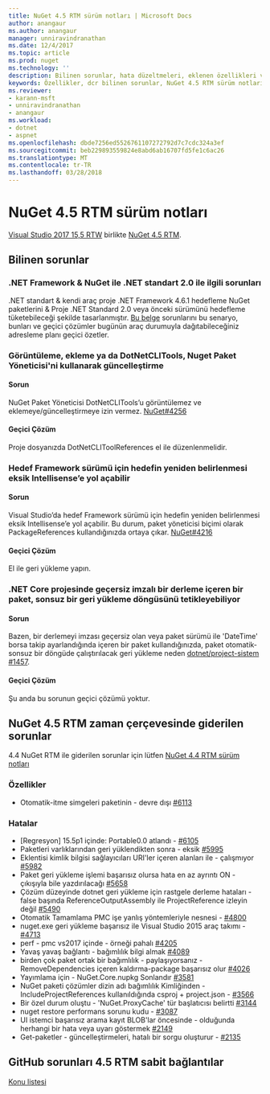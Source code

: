 ```yaml
---
title: NuGet 4.5 RTM sürüm notları | Microsoft Docs
author: anangaur
ms.author: anangaur
manager: unniravindranathan
ms.date: 12/4/2017
ms.topic: article
ms.prod: nuget
ms.technology: ''
description: Bilinen sorunlar, hata düzeltmeleri, eklenen özellikleri ve dcr dahil olmak üzere NuGet 4.5 RTM için sürüm notları.
keywords: Özellikler, dcr bilinen sorunlar, NuGet 4.5 RTM sürüm notları, hata düzeltmeleri eklendi
ms.reviewer:
- karann-msft
- unniravindranathan
- anangaur
ms.workload:
- dotnet
- aspnet
ms.openlocfilehash: dbde7256ed5526761107272792d7c7cdc324a3ef
ms.sourcegitcommit: beb229893559824e8abd6ab16707fd5fe1c6ac26
ms.translationtype: MT
ms.contentlocale: tr-TR
ms.lasthandoff: 03/28/2018
---
```

# <a name="nuget-45-rtm-release-notes"></a>NuGet 4.5 RTM sürüm notları

[Visual Studio 2017 15,5 RTW](https://www.visualstudio.com/news/releasenotes/vs2017-relnotes) birlikte [NuGet 4.5 RTM](https://dist.nuget.org/win-x86-commandline/v4.5.0/nuget.exe).

## <a name="known-issues"></a>Bilinen sorunlar

### <a name="issues-with-net-standard-20-with-net-framework--nuget"></a>.NET Framework & NuGet ile .NET standart 2.0 ile ilgili sorunları 

.NET standart & kendi araç proje .NET Framework 4.6.1 hedefleme NuGet paketlerini & Proje .NET Standard 2.0 veya önceki sürümünü hedefleme tüketebileceği şekilde tasarlanmıştır. [Bu belge](https://github.com/dotnet/standard/issues/481) sorunlarını bu senaryo, bunları ve geçici çözümler bugünün araç durumuyla dağıtabileceğiniz adresleme planı geçici özetler.

### <a name="you-are-unable-to-view-add-or-update-dotnetclitools-using-nuget-package-manager"></a>Görüntüleme, ekleme ya da DotNetCLITools, Nuget Paket Yöneticisi'ni kullanarak güncelleştirme

#### <a name="issue"></a>Sorun

NuGet Paket Yöneticisi DotNetCLITools’u görüntülemez ve eklemeye/güncelleştirmeye izin vermez. [NuGet#4256](https://github.com/NuGet/Home/issues/4256)

#### <a name="workaround"></a>Geçici Çözüm

Proje dosyanızda DotNetCLIToolReferences el ile düzenlenmelidir.

### <a name="retargeting-target-framework-version-may-lead-to-incomplete-intellisense"></a>Hedef Framework sürümü için hedefin yeniden belirlenmesi eksik Intellisense’e yol açabilir

#### <a name="issue"></a>Sorun

Visual Studio’da hedef Framework sürümü için hedefin yeniden belirlenmesi eksik Intellisense’e yol açabilir. Bu durum, paket yöneticisi biçimi olarak PackageReferences kullandığınızda ortaya çıkar. [NuGet#4216](https://github.com/NuGet/Home/issues/4216)

#### <a name="workaround"></a>Geçici Çözüm

El ile geri yükleme yapın.

### <a name="a-package-in-a-net-core-project-that-contains-an-assembly-with-an-invalid-signature-can-trigger-an-infinite-restore-loop"></a>.NET Core projesinde geçersiz imzalı bir derleme içeren bir paket, sonsuz bir geri yükleme döngüsünü tetikleyebiliyor

#### <a name="issue"></a>Sorun

Bazen, bir derlemeyi imzası geçersiz olan veya paket sürümü ile 'DateTime' borsa takip ayarlandığında içeren bir paket kullandığınızda, paket otomatik-sonsuz bir döngüde çalıştırılacak geri yükleme neden [dotnet/project-sistem #1457](https://github.com/dotnet/project-system/issues/1457).

#### <a name="workaround"></a>Geçici Çözüm

Şu anda bu sorunun geçici çözümü yoktur.

## <a name="issues-fixed-in-nuget-45-rtm-timeframe"></a>NuGet 4.5 RTM zaman çerçevesinde giderilen sorunlar

4.4 NuGet RTM ile giderilen sorunlar için lütfen [NuGet 4.4 RTM sürüm notları](../release-notes/nuget-4.4-RTM.md) 

### <a name="features"></a>Özellikler

- Otomatik-itme simgeleri paketinin - devre dışı [#6113](https://github.com/NuGet/Home/issues/6113)

### <a name="bugs"></a>Hatalar

- [Regresyon] 15.5p1 içinde: Portable0.0 atlandı - [#6105](https://github.com/NuGet/Home/issues/6105)
- Paketleri varlıklarından geri yüklendikten sonra - eksik [#5995](https://github.com/NuGet/Home/issues/5995)
- Eklentisi kimlik bilgisi sağlayıcıları URI'ler içeren alanları ile - çalışmıyor [#5982](https://github.com/NuGet/Home/issues/5982)
- Paket geri yükleme işlemi başarısız olursa hata en az ayrıntı ON - çıkışıyla bile yazdırılacağı [#5658](https://github.com/NuGet/Home/issues/5658)
- Çözüm düzeyinde dotnet geri yükleme için rastgele derleme hataları - false başında ReferenceOutputAssembly ile ProjectReference izleyin değil [#5490](https://github.com/NuGet/Home/issues/5490)
- Otomatik Tamamlama PMC işe yanlış yöntemleriyle nesnesi - [#4800](https://github.com/NuGet/Home/issues/4800)
- nuget.exe geri yükleme başarısız ile Visual Studio 2015 araç takımı - [#4713](https://github.com/NuGet/Home/issues/4713)
- perf - pmc vs2017 içinde - örneği pahalı [#4205](https://github.com/NuGet/Home/issues/4205)
- Yavaş yavaş bağlantı - bağımlılık bilgi almak [#4089](https://github.com/NuGet/Home/issues/4089)
- birden çok paket ortak bir bağımlılık - paylaşıyorsanız - RemoveDependencies içeren kaldırma-package başarısız olur [#4026](https://github.com/NuGet/Home/issues/4026)
- Yayımlama için - NuGet.Core.nupkg Sonlandır [#3581](https://github.com/NuGet/Home/issues/3581)
- NuGet paketi çözümler dizin adı bağımlılık Kimliğinden - IncludeProjectReferences kullanıldığında csproj + project.json - [#3566](https://github.com/NuGet/Home/issues/3566)
- Bir özel durum oluştu - 'NuGet.ProxyCache' tür başlatıcısı belirtti [#3144](https://github.com/NuGet/Home/issues/3144)
- nuget restore performans sorunu kudu - [#3087](https://github.com/NuGet/Home/issues/3087)
- UI istemci başarısız arama kayıt BLOB'lar öncesinde - olduğunda herhangi bir hata veya uyarı göstermek [#2149](https://github.com/NuGet/Home/issues/2149)
- Get-paketler - güncelleştirmeleri, hatalı bir sorgu oluşturur - [#2135](https://github.com/NuGet/Home/issues/2135)

## <a name="links-to-github-issues-fixed-in-45-rtm"></a>GitHub sorunları 4.5 RTM sabit bağlantılar

[Konu listesi](https://github.com/NuGet/Home/issues?q=is%3Aissue+milestone%3A4.5+is%3Aclosed)

